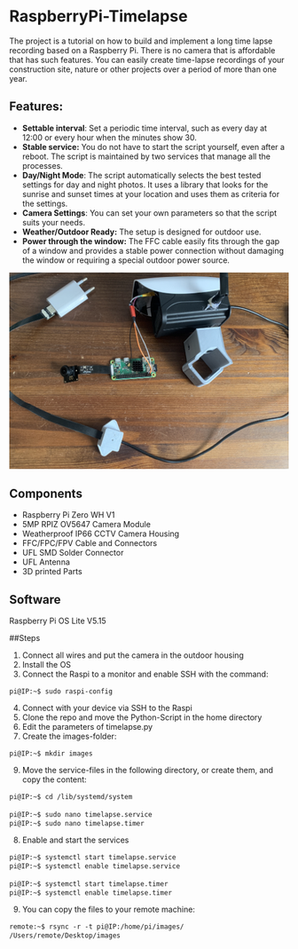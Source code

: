 # RaspberryPi-Timelapse
The project is a tutorial on how to build and implement a long time lapse recording based on a Raspberry Pi. There is no camera that is affordable that has such features. You can easily create time-lapse recordings of your construction site, nature or other projects over a period of more than one year.



## Features:

- **Settable interval**: Set a periodic time interval, such as every day at 12:00 or every hour when the minutes show 30.
- **Stable service:** You do not have to start the script yourself, even after a reboot. The script is maintained by two services that manage all the processes.
- **Day/Night Mode**: The script automatically selects the best tested settings for day and night photos. It uses a library that looks for the sunrise and sunset times at your location and uses them as criteria for the settings.
- **Camera Settings**: You can set your own parameters so that the script suits your needs.
- **Weather/Outdoor Ready:** The setup is designed for outdoor use.
- **Power through the window:** The FFC cable easily fits through the gap of a window and provides a stable power connection without damaging the window or requiring a special outdoor power source.

![Setup](setup.JPG)

## Components

- Raspberry Pi Zero WH V1
- 5MP RPIZ OV5647 Camera Module
- Weatherproof IP66 CCTV Camera Housing
- FFC/FPC/FPV Cable and Connectors
- UFL SMD Solder Connector
- UFL Antenna
- 3D printed Parts



## Software

Raspberry Pi OS Lite V5.15


##Steps 

1. Connect all wires and put the camera in the outdoor housing
2. Install the OS
3. Connect the Raspi to a monitor and enable SSH with the command: 
```
pi@IP:~$ sudo raspi-config
```
4. Connect with your device via SSH to the Raspi
5. Clone the repo and move the Python-Script in the home directory
6. Edit the parameters of timelapse.py
7. Create the images-folder:
```
pi@IP:~$ mkdir images
```
9. Move the service-files in the following directory, or create them, and copy the content:
```
pi@IP:~$ cd /lib/systemd/system

pi@IP:~$ sudo nano timelapse.service
pi@IP:~$ sudo nano timelapse.timer
```
8. Enable and start the services
```
pi@IP:~$ systemctl start timelapse.service
pi@IP:~$ systemctl enable timelapse.service

pi@IP:~$ systemctl start timelapse.timer
pi@IP:~$ systemctl enable timelapse.timer
```
9. You can copy the files to your remote machine:
```
remote:~$ rsync -r -t pi@IP:/home/pi/images/  /Users/remote/Desktop/images
```
